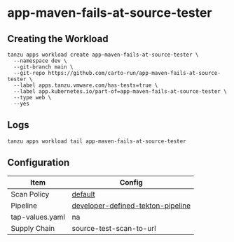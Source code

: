 # app-maven-fails-at-source-tester

## Creating the Workload

```
tanzu apps workload create app-maven-fails-at-source-tester \
  --namespace dev \
  --git-branch main \
  --git-repo https://github.com/carto-run/app-maven-fails-at-source-tester \
  --label apps.tanzu.vmware.com/has-tests=true \
  --label app.kubernetes.io/part-of=app-maven-fails-at-source-tester \
  --type web \
  --yes
```

## Logs

```
tanzu apps workload tail app-maven-fails-at-source-tester
```

## Configuration

| Item            | Config                                                                                |
| --------------- | ------------------------------------------------------------------------------------- |
| Scan Policy     | [default](resources/scan-policy.yaml)                                                 |
| Pipeline        | [developer-defined-tekton-pipeline](resources/developer-defined-tekton-pipeline.yaml) |
| tap-values.yaml | na                                                                                    |
| Supply Chain    | source-test-scan-to-url                                                               |

